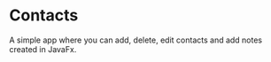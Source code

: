 # Contacts
A simple app where you can add, delete, edit contacts and add notes created in JavaFx.  
